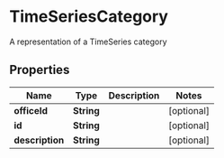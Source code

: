 

# TimeSeriesCategory

A representation of a TimeSeries category

## Properties

| Name | Type | Description | Notes |
|------------ | ------------- | ------------- | -------------|
|**officeId** | **String** |  |  [optional] |
|**id** | **String** |  |  [optional] |
|**description** | **String** |  |  [optional] |



